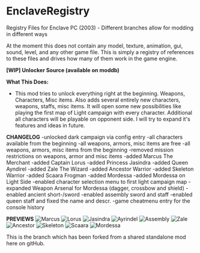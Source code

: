 # EnclaveRegistry
Registry Files for Enclave PC (2003) - Different branches allow for modding in different ways

At the moment this does not contain any model, texture, animation, gui, sound, level, and any other game file. 
This is simply a registry of references to these files and drives how many of them work in the game engine. 


**[WIP] Unlocker Source (available on moddb)**

**What This Does:**
- This mod tries to unlock everything right at the beginning. Weapons, Characters, Misc items. Also adds several entirely new characters, weapons, staffs, misc items.
It will open some new possibilities like playing the first map of Light campaign with every character. Additional all characters will be playable on opponent side.
I will try to expand it's features and ideas in future.

**CHANGELOG**
-unlocked dark campaign via config entry
-all characters available from the beginning
-all weapons, armors, misc items are free
-all weapons, armors, misc items from the beginning
-removed mission restrictions on weapons, armor and misc items
-added Marcus The Merchant
-added Captain Lorus
-added Princess Jasindra
-added Queen Ayndirel
-added Zale The Wizard
-added Ancestor Warrior
-added Skeleton Warrior
-added Scaara Frogman
-added Mordessa
-added Mordessa on Light Side
-enabled character selection menu to first light campaign map
-expanded Weapon Arsenal for Mordessa (dagger, crossbow and shield)
-enabled ancient short-/sword
-enabled assembly sword and staff
-enabled queen staff and fixed the name and descr.
-game cheatmenu entry for the console history

**PREVIEWS**
![Marcus](https://github.com/user-attachments/assets/cf2d6edf-9287-4f61-9399-08b057f96027)
![Lorus](https://github.com/user-attachments/assets/b5026fd9-f03b-4d84-ac5f-33a4d9e6c981)
![Jasindra](https://github.com/user-attachments/assets/0a492925-7d6d-4558-930d-cd0d9c3ad486)
![Ayrindel](https://github.com/user-attachments/assets/be90bab9-fb93-4caf-ba46-0ee578fe3b34)
![Assembly](https://github.com/user-attachments/assets/d75b5a76-b818-4cdc-94a0-4949914a7230)
![Zale](https://github.com/user-attachments/assets/205fab04-88da-45a7-a5af-91ae41b24991)
![Ancestor](https://github.com/user-attachments/assets/b8698db3-7c74-435b-b547-1870d953edea)
![Skeleton](https://github.com/user-attachments/assets/b767b617-baa3-4b28-9f67-9006b89ea276)
![Scaara](https://github.com/user-attachments/assets/8b578745-3b7a-42f3-ace4-fafeab37503d)
![Mordessa](https://github.com/user-attachments/assets/f6420907-cbc2-403d-b338-a6a21b115f58)

This is the branch which has been forked from a shared standalone mod here on gitHub.
